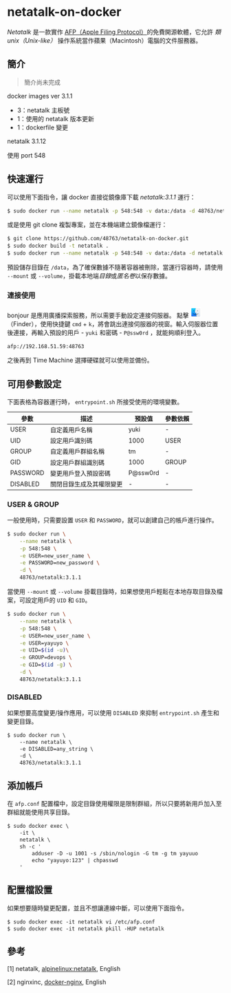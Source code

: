 # netatalk-on-docker
*Netatalk* 是一款實作 [AFP（Apple Filing Protocol）](https://en.wikipedia.org/wiki/Apple_Filing_Protocol)的免費開源軟體，它允許 *類unix（Unix-like）* 操作系統當作蘋果（Macintosh）電腦的文件服務器。

## 簡介
> 簡介尚未完成

docker images ver 3.1.1
- 3：netatalk 主板號
- 1：使用的 netatalk 版本更新
- 1：dockerfile 變更

netatalk 3.1.12

使用 port 548

## 快速運行

可以使用下面指令，讓 docker 直接從鏡像庫下載 *netatalk:3.1.1* 運行：

```bash
$ sudo docker run --name netatalk -p 548:548 -v data:/data -d 48763/netatalk:3.1.1
```

或是使用 git clone 複製專案，並在本機端建立鏡像檔運行：

```bash
$ git clone https://github.com/48763/netatalk-on-docker.git
$ sudo docker build -t netatalk . 
$ sudo docker run --name netatalk -p 548:548 -v data:/data -d netatalk
```

預設儲存目錄在 `/data`，為了確保數據不隨著容器被刪除，當運行容器時，請使用 `--mount` 或 `--volume`，掛載本地端*目錄*或*匿名卷*以保存數據。

### 連接使用

bonjour 是應用廣播探索服務，所以需要手動設定連接伺服器。
點擊  <img src="img/netatalk-img01.png" width="25px" height="25px">（Finder），使用快捷鍵 `cmd` + `k`，將會跳出連接伺服器的視窗。輸入伺服器位置後連接，再輸入預設的用戶 - `yuki` 和密碼 - `P@ssw0rd` ，就能夠順利登入。

```
afp://192.168.51.59:48763
```

之後再到 Time Machine 選擇硬碟就可以使用並備份。


## 可用參數設定

下面表格為容器運行時， `entrypoint.sh` 所接受使用的環境變數。

| 參數 | 描述 | 預設值 | 參數依賴 |
| -- | -- | -- | -- | 
| USER | 自定義用戶名稱 | yuki | - |
| UID | 設定用戶識別碼 | 1000 | USER |
| GROUP | 自定義用戶群組名稱 | tm | - |
| GID | 設定用戶群組識別碼 | 1000 | GROUP |
| PASSWORD | 變更用戶登入預設密碼 | P@ssw0rd | - |
| DISABLED | 關閉目錄生成及其權限變更 | - | - |

### USER & GROUP

一般使用時，只需要設置 `USER` 和 `PASSWORD`，就可以創建自己的帳戶進行操作。

```bash
$ sudo docker run \
    --name netatalk \
    -p 548:548 \
    -e USER=new_user_name \
    -e PASSWORD=new_password \
    -d \
    48763/netatalk:3.1.1
```

當使用 `--mount` 或 `--volume` 掛載目錄時，如果想使用戶輕鬆在本地存取目錄及檔案，可設定用戶的 `UID` 和 `GID`。

```bash
$ sudo docker run \
    --name netatalk \
    -p 548:548 \
    -e USER=new_user_name \
    -e USER=yayuyo \
    -e UID=$(id -u)\
    -e GROUP=devops \
    -e GID=$(id -g) \
    -d \
    48763/netatalk:3.1.1
```

### DISABLED

如果想要高度變更/操作應用，可以使用 `DISABLED` 來抑制 `entrypoint.sh` 產生和變更目錄。
```
$ sudo docker run \
    --name netatalk \
    -e DISABLED=any_string \
    -d \
    48763/netatalk:3.1.1
```

## 添加帳戶

在 `afp.conf` 配置檔中，設定目錄使用權限是限制群組，所以只要將新用戶加入至群組就能使用共享目錄。
```
$ sudo docker exec \
    -it \
    netatalk \
    sh -c '
        adduser -D -u 1001 -s /sbin/nologin -G tm -g tm yayuuo
        echo "yayuyo:123" | chpasswd
    '
```

## 配置檔設置

如果想要隨時變更配置，並且不想讓連線中斷，可以使用下面指令。
```
$ sudo docker exec -it netatalk vi /etc/afp.conf
$ sudo docker exec -it netatalk pkill -HUP netatalk
```

## 參考

[1] netatalk, <a href="https://git.alpinelinux.org/aports/tree/community/netatalk/APKBUILD" target="_blank" title="連結替代文字">alpinelinux:netatalk</a>, English

[2] nginxinc, <a href="https://github.com/nginxinc/docker-nginx" target="_blank" title="連結替代文字">docker-nginx</a>, English

